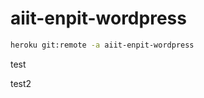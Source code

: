 aiit-enpit-wordpress
====================

```bash
heroku git:remote -a aiit-enpit-wordpress
```
test

test2

